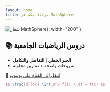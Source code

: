 ```yaml
---
layout: home  
title: مرحبًا بكم في MathSphere  
---
```


![شعار MathSphere](/assets/images/logo.png){: width="200" }

## 📚 دروس الرياضيات الجامعية  
- **الجبر الخطي** | **التفاضل والتكامل**  
- شروحات واضحة + تمارين محلولة  

🎥 [انتقل إلى القناة على يوتيوب](https://youtube.com/@mymathsreference)  

```latex
$$ \frac{d}{dx} \int_a^x f(t) \,dt = f(x) $$
